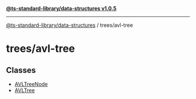 [**@ts-standard-library/data-structures v1.0.5**](../../README.md)

***

[@ts-standard-library/data-structures](../../modules.md) / trees/avl-tree

# trees/avl-tree

## Classes

- [AVLTreeNode](classes/AVLTreeNode.md)
- [AVLTree](classes/AVLTree.md)
